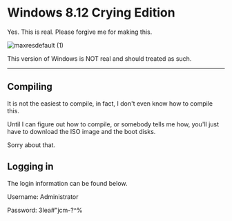 # Windows 8.12 Crying Edition
Yes. This is real. Please forgive me for making this.

![maxresdefault (1)](https://user-images.githubusercontent.com/114437933/205506624-c659e23d-1645-4246-b979-abefb929173e.jpg)

This version of Windows is NOT real and should treated as such.

---

## Compiling

It is not the easiest to compile, in fact, I don't even know how to compile this.

Until I can figure out how to compile, or somebody tells me how, you'll just have to download the ISO image and the boot disks.

Sorry about that.

## Logging in

The login information can be found below.

Username: Administrator

Password: 3Iea#\"jcm-?^%
